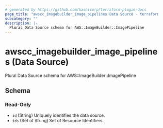 ```yaml
---
# generated by https://github.com/hashicorp/terraform-plugin-docs
page_title: "awscc_imagebuilder_image_pipelines Data Source - terraform-provider-awscc"
subcategory: ""
description: |-
  Plural Data Source schema for AWS::ImageBuilder::ImagePipeline
---
```


# awscc_imagebuilder_image_pipelines (Data Source)

Plural Data Source schema for AWS::ImageBuilder::ImagePipeline



<!-- schema generated by tfplugindocs -->
## Schema

### Read-Only

- `id` (String) Uniquely identifies the data source.
- `ids` (Set of String) Set of Resource Identifiers.


